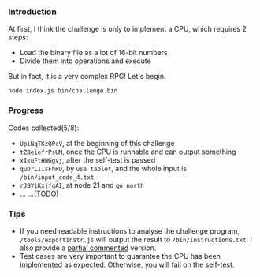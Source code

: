 ### Introduction

At first, I think the challenge is only to implement a CPU, which requires 2 steps:

- Load the binary file as a lot of 16-bit numbers
- Divide them into operations and execute

But in fact, it is a very complex RPG! Let's begin.

```
node index.js bin/challenge.bin
```

### Progress

Codes collected(5/8):

- `UpiNqTKzQPcV`, at the beginning of this challenge
- `tZBeiefrPsUM`, once the CPU is runnable and can output something
- `xIkuFtHWGgvj`, after the self-test is passed
- `quDrLIIsFhRO`, by `use tablet`, and the whole input is `/bin/input_code_4.txt`
- `rJBYiKxjfqAI`, at node 21 and `go north`
- ... ...(TODO)

### Tips

- If you need readable instructions to analyse the challenge program, `/tools/exportinstr.js` will output the result to `/bin/instructions.txt`. I also provide a [partial commented](docs/instrs_with_simple_comments.txt) version.
- Test cases are very important to guarantee the CPU has been implemented as expected. Otherwise, you will fail on the self-test.
